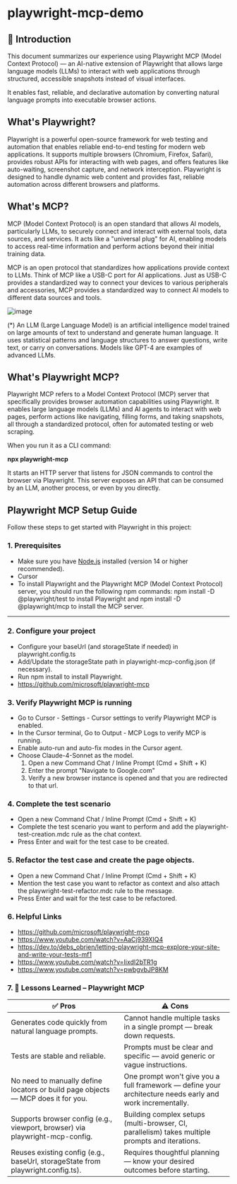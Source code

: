 # playwright-mcp-demo

## 📘 Introduction

This document summarizes our experience using Playwright MCP (Model Context Protocol) — an AI-native extension of Playwright that allows large language models (LLMs) to interact with web applications through structured, accessible snapshots instead of visual interfaces.

It enables fast, reliable, and declarative automation by converting natural language prompts into executable browser actions.

## What's Playwright?

Playwright is a powerful open-source framework for web testing and automation that enables reliable end-to-end testing for modern web applications. It supports multiple browsers (Chromium, Firefox, Safari), provides robust APIs for interacting with web pages, and offers features like auto-waiting, screenshot capture, and network interception. Playwright is designed to handle dynamic web content and provides fast, reliable automation across different browsers and platforms.

## What's MCP?

MCP (Model Context Protocol) is an open standard that allows AI models, particularly LLMs, to securely connect and interact with external tools, data sources, and services. It acts like a "universal plug" for AI, enabling models to access real-time information and perform actions beyond their initial training data.

MCP is an open protocol that standardizes how applications provide context to LLMs. Think of MCP like a USB-C port for AI applications. Just as USB-C provides a standardized way to connect your devices to various peripherals and accessories, MCP provides a standardized way to connect AI models to different data sources and tools.

![image](https://github.com/user-attachments/assets/958c8084-efb1-43e7-884d-934029b34e8c)

(*) An LLM (Large Language Model) is an artificial intelligence model trained on large amounts of text to understand and generate human language. It uses statistical patterns and language structures to answer questions, write text, or carry on conversations. Models like GPT-4 are examples of advanced LLMs.

## What's Playwright MCP?

Playwright MCP refers to a Model Context Protocol (MCP) server that specifically provides browser automation capabilities using Playwright. It enables large language models (LLMs) and AI agents to interact with web pages, perform actions like navigating, filling forms, and taking snapshots, all through a standardized protocol, often for automated testing or web scraping.

When you run it as a CLI command:

**npx playwright-mcp**

It starts an HTTP server that listens for JSON commands to control the browser via Playwright. This server exposes an API that can be consumed by an LLM, another process, or even by you directly.

## Playwright MCP Setup Guide

Follow these steps to get started with Playwright in this project:

### 1. Prerequisites

- Make sure you have [Node.js](https://nodejs.org/) installed (version 14 or higher recommended).
- Cursor
- To install Playwright and the Playwright MCP (Model Context Protocol) server, you should run the following npm commands: npm install -D @playwright/test to install Playwright and npm install -D @playwright/mcp to install the MCP server.

---

### 2. Configure your project

- Configure your baseUrl (and storageState if needed) in playwright.config.ts
- Add/Update the storageState path in playwright-mcp-config.json (if necessary).
- Run npm install to install Playwright.
- https://github.com/microsoft/playwright-mcp

### 3. Verify Playwright MCP is running

- Go to Cursor - Settings - Cursor settings to verify Playwright MCP is enabled.
- In the Cursor terminal, Go to Output - MCP Logs to verify MCP is running.
- Enable auto-run and auto-fix modes in the Cursor agent.
- Choose Claude-4-Sonnet as the model.
  1. Open a new Command Chat / Inline Prompt (Cmd + Shift + K)
  2. Enter the prompt "Navigate to Google.com"
  3. Verify a new browser instance is opened and that you are redirected to that url.

### 4. Complete the test scenario

- Open a new Command Chat / Inline Prompt (Cmd + Shift + K)
- Complete the test scenario you want to perform and add the playwright-test-creation.mdc rule as the chat context.
- Press Enter and wait for the test case to be created.

### 5. Refactor the test case and create the page objects.

- Open a new Command Chat / Inline Prompt (Cmd + Shift + K)
- Mention the test case you want to refactor as context and also attach the playwright-test-refactor.mdc rule to the message.
- Press Enter and wait for the test case to be refactored.

### 6. Helpful Links

- https://github.com/microsoft/playwright-mcp
- https://www.youtube.com/watch?v=AaCj939XIQ4
- https://dev.to/debs_obrien/letting-playwright-mcp-explore-your-site-and-write-your-tests-mf1
- https://www.youtube.com/watch?v=IixdI2bTR1g
- https://www.youtube.com/watch?v=pwbgvbJP8KM

### 7. 🧠 Lessons Learned – Playwright MCP

| ✅ Pros                                                                          | ⚠️ Cons                                                                                                   |
| -------------------------------------------------------------------------------- | --------------------------------------------------------------------------------------------------------- |
| Generates code quickly from natural language prompts.                            | Cannot handle multiple tasks in a single prompt — break down requests.                                    |
| Tests are stable and reliable.                                                   | Prompts must be clear and specific — avoid generic or vague instructions.                                 |
| No need to manually define locators or build page objects — MCP does it for you. | One prompt won't give you a full framework — define your architecture needs early and work incrementally. |
| Supports browser config (e.g., viewport, browser) via playwright-mcp-config.     | Building complex setups (multi-browser, CI, parallelism) takes multiple prompts and iterations.           |
| Reuses existing config (e.g., baseUrl, storageState from playwright.config.ts).  | Requires thoughtful planning — know your desired outcomes before starting.                                |
